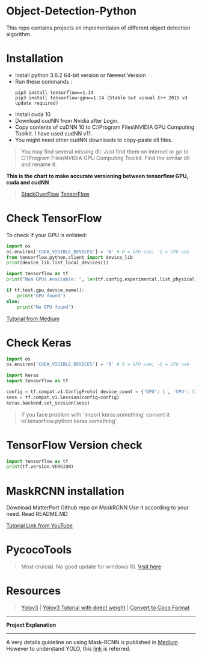 # Object-Detection-Python
This repo contains projects on implementaion of different object detection algorithm.

# Installation

  - Install python 3.6.2 64-bit version or Newest Version
  - Run these commands : 
    ```
    pip3 install tensorflow==1.14
    pip3 install tensorflow-gpu==1.14 (Stable but visual C++ 2015 v3 update required)
    ```
 - Install cuda 10 
 - Download cudNN from Nvidia after Login.
 - Copy contents of cuDNN 10 to C:\Program Files\NVIDIA GPU Computing Toolkit. I have used cudNN v11.
 - You might need other cudNN downloads to copy-paste dll files.

>You may find several missing dll. Just find them on internet or go to C:\Program Files\NVIDIA GPU Computing Toolkit. Find the similar dll and rename it.

**This is the chart to make accurate versioning between tensorflow GPU, cuda and cudNN**

>[StackOverFlow](https://stackoverflow.com/questions/50622525/which-tensorflow-and-cuda-version-combinations-are-compatible)
>[TensorFlow](https://www.tensorflow.org/install/source#tested_build_configurations)


# Check TensorFlow

To check if your GPU is enlisted:

```Python
import os
os.environ['CUDA_VISIBLE_DEVICES'] = '0' # 0 = GPU use; -1 = CPU use
from tensorflow.python.client import device_lib
print(device_lib.list_local_devices())

import tensorflow as tf
print("Num GPUs Available: ", len(tf.config.experimental.list_physical_devices('GPU')))

if tf.test.gpu_device_name():
    print('GPU found')
else:
    print("No GPU found")
```
[Tutorial from Medium](https://medium.com/@liyin2015/tensorflow-cpus-and-gpus-configuration-9c223436d4ef)


# Check Keras

```Python
import os
os.environ['CUDA_VISIBLE_DEVICES'] = '0' # 0 = GPU use; -1 = CPU use

import keras
import tensorflow as tf

config = tf.compat.v1.ConfigProto( device_count = {'GPU': 1 , 'CPU': 3} )
sess = tf.compat.v1.Session(config=config)
keras.backend.set_session(sess)
```

>If you face problem with 'import keras.something' convert it to'tensorflow.python.keras.something'


# TensorFlow Version check 

```Python
import tensorflow as tf
print(tf.version.VERSION)
```

# MaskRCNN installation

Download MatterPort Github repo on MaskRCNN
Use it according to your need. Read README.MD

[Tutorial Link from YouTube](https://www.youtube.com/watch?v=GSDbfGsxruA&t=174s)


# PycocoTools

>Most cruicial. No good update for windows 10. [Visit here](https://github.com/philferriere/cocoapi)

# Resources

>[Yolov3](https://github.com/ultralytics) |
>[Yolov3 Tutorial with direct weight](https://www.youtube.com/channel/UCtfTf1nNJQ4PbUDqj-Q48rw) |
>[Convert to Coco Format](https://medium.com/datadriveninvestor/how-to-create-custom-coco-data-set-for-instance-segmentation-68dbfc988b56)


___
**Project Explanation**
___

A very details guideline on using Mask-RCNN is published in [Medium](https://medium.com/@ahmedyunuspilot/mask-rcnn-on-custom-coco-like-dataset-on-windows-machine-7e219b6a1fc3)
However to understand YOLO, this [link](https://machinelearningmastery.com/how-to-perform-object-detection-with-yolov3-in-keras/) is referred. 


